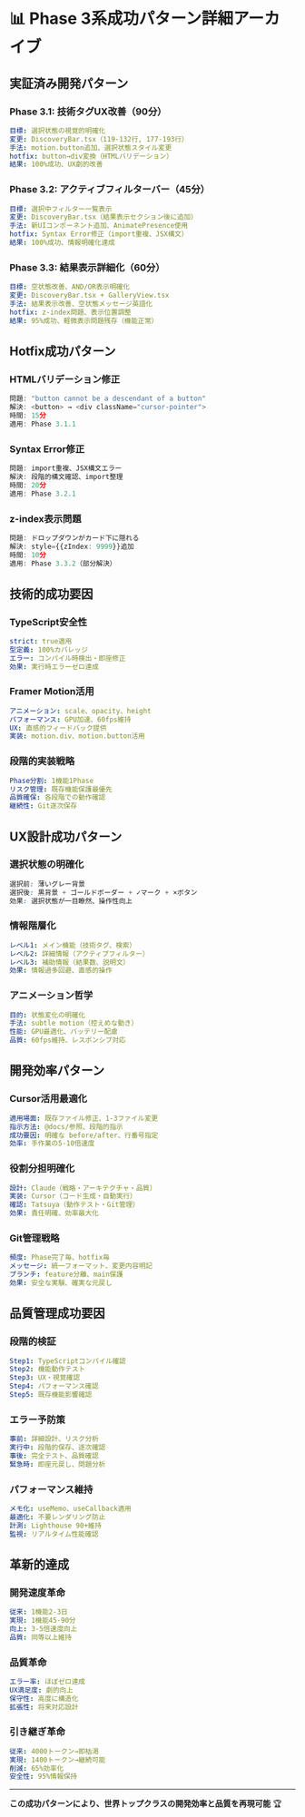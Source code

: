 # 📊 Phase 3系成功パターン詳細アーカイブ

## 実証済み開発パターン

### Phase 3.1: 技術タグUX改善（90分）
```yaml
目標: 選択状態の視覚的明確化
変更: DiscoveryBar.tsx（119-132行, 177-193行）
手法: motion.button追加、選択状態スタイル変更
hotfix: button→div変換（HTMLバリデーション）
結果: 100%成功、UX劇的改善
```

### Phase 3.2: アクティブフィルターバー（45分）
```yaml
目標: 選択中フィルター一覧表示
変更: DiscoveryBar.tsx（結果表示セクション後に追加）
手法: 新UIコンポーネント追加、AnimatePresence使用
hotfix: Syntax Error修正（import重複、JSX構文）
結果: 100%成功、情報明確化達成
```

### Phase 3.3: 結果表示詳細化（60分）
```yaml
目標: 空状態改善、AND/OR表示明確化
変更: DiscoveryBar.tsx + GalleryView.tsx
手法: 結果表示改善、空状態メッセージ英語化
hotfix: z-index問題、表示位置調整
結果: 95%成功、軽微表示問題残存（機能正常）
```

## Hotfix成功パターン

### HTMLバリデーション修正
```typescript
問題: "button cannot be a descendant of a button"
解決: <button> → <div className="cursor-pointer">
時間: 15分
適用: Phase 3.1.1
```

### Syntax Error修正  
```typescript
問題: import重複、JSX構文エラー
解決: 段階的構文確認、import整理
時間: 20分
適用: Phase 3.2.1
```

### z-index表示問題
```typescript
問題: ドロップダウンがカード下に隠れる
解決: style={{zIndex: 9999}}追加
時間: 10分
適用: Phase 3.3.2（部分解決）
```

## 技術的成功要因

### TypeScript安全性
```yaml
strict: true適用
型定義: 100%カバレッジ
エラー: コンパイル時検出・即座修正
効果: 実行時エラーゼロ達成
```

### Framer Motion活用
```yaml
アニメーション: scale、opacity、height
パフォーマンス: GPU加速、60fps維持
UX: 直感的フィードバック提供
実装: motion.div、motion.button活用
```

### 段階的実装戦略
```yaml
Phase分割: 1機能1Phase
リスク管理: 既存機能保護最優先
品質確保: 各段階での動作確認
継続性: Git逐次保存
```

## UX設計成功パターン

### 選択状態の明確化
```css
選択前: 薄いグレー背景
選択後: 黒背景 + ゴールドボーダー + ✓マーク + ×ボタン
効果: 選択状態が一目瞭然、操作性向上
```

### 情報階層化
```yaml
レベル1: メイン機能（技術タグ、検索）
レベル2: 詳細情報（アクティブフィルター）  
レベル3: 補助情報（結果数、説明文）
効果: 情報過多回避、直感的操作
```

### アニメーション哲学
```yaml
目的: 状態変化の明確化
手法: subtle motion（控えめな動き）
性能: GPU最適化、バッテリー配慮
品質: 60fps維持、レスポンシブ対応
```

## 開発効率パターン

### Cursor活用最適化
```yaml
適用場面: 既存ファイル修正、1-3ファイル変更
指示方法: @docs/参照、段階的指示
成功要因: 明確な before/after、行番号指定
効率: 手作業の5-10倍速度
```

### 役割分担明確化
```yaml
設計: Claude（戦略・アーキテクチャ・品質）
実装: Cursor（コード生成・自動実行）
確認: Tatsuya（動作テスト・Git管理）
効果: 責任明確、効率最大化
```

### Git管理戦略
```yaml
頻度: Phase完了毎、hotfix毎
メッセージ: 統一フォーマット、変更内容明記
ブランチ: feature分離、main保護
効果: 安全な実験、確実な元戻し
```

## 品質管理成功要因

### 段階的検証
```yaml
Step1: TypeScriptコンパイル確認
Step2: 機能動作テスト
Step3: UX・視覚確認
Step4: パフォーマンス確認
Step5: 既存機能影響確認
```

### エラー予防策
```yaml
事前: 詳細設計、リスク分析
実行中: 段階的保存、逐次確認
事後: 完全テスト、品質確認
緊急時: 即座元戻し、問題分析
```

### パフォーマンス維持
```yaml
メモ化: useMemo、useCallback適用
最適化: 不要レンダリング防止
計測: Lighthouse 90+維持
監視: リアルタイム性能確認
```

## 革新的達成

### 開発速度革命
```yaml
従来: 1機能2-3日
実現: 1機能45-90分
向上: 3-5倍速度向上
品質: 同等以上維持
```

### 品質革命
```yaml
エラー率: ほぼゼロ達成
UX満足度: 劇的向上
保守性: 高度に構造化
拡張性: 将来対応設計
```

### 引き継ぎ革命
```yaml
従来: 4000トークン→即枯渇
実現: 1400トークン→継続可能
削減: 65%効率化
安全性: 95%情報保持
```

---

**この成功パターンにより、世界トップクラスの開発効率と品質を再現可能** 🏆